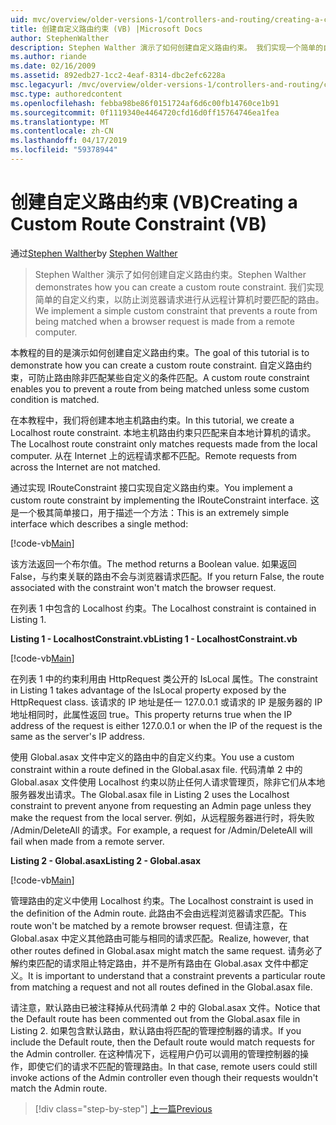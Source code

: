 ```yaml
---
uid: mvc/overview/older-versions-1/controllers-and-routing/creating-a-custom-route-constraint-vb
title: 创建自定义路由约束 (VB) |Microsoft Docs
author: StephenWalther
description: Stephen Walther 演示了如何创建自定义路由约束。 我们实现一个简单的自定义的约束，可防止路由匹配 w...
ms.author: riande
ms.date: 02/16/2009
ms.assetid: 892edb27-1cc2-4eaf-8314-dbc2efc6228a
msc.legacyurl: /mvc/overview/older-versions-1/controllers-and-routing/creating-a-custom-route-constraint-vb
msc.type: authoredcontent
ms.openlocfilehash: febba98be86f0151724af6d6c00fb14760ce1b91
ms.sourcegitcommit: 0f1119340e4464720cfd16d0ff15764746ea1fea
ms.translationtype: MT
ms.contentlocale: zh-CN
ms.lasthandoff: 04/17/2019
ms.locfileid: "59378944"
---
```

# <a name="creating-a-custom-route-constraint-vb"></a><span data-ttu-id="6a7f4-104">创建自定义路由约束 (VB)</span><span class="sxs-lookup"><span data-stu-id="6a7f4-104">Creating a Custom Route Constraint (VB)</span></span>

<span data-ttu-id="6a7f4-105">通过[Stephen Walther](https://github.com/StephenWalther)</span><span class="sxs-lookup"><span data-stu-id="6a7f4-105">by [Stephen Walther](https://github.com/StephenWalther)</span></span>

> <span data-ttu-id="6a7f4-106">Stephen Walther 演示了如何创建自定义路由约束。</span><span class="sxs-lookup"><span data-stu-id="6a7f4-106">Stephen Walther demonstrates how you can create a custom route constraint.</span></span> <span data-ttu-id="6a7f4-107">我们实现简单的自定义约束，以防止浏览器请求进行从远程计算机时要匹配的路由。</span><span class="sxs-lookup"><span data-stu-id="6a7f4-107">We implement a simple custom constraint that prevents a route from being matched when a browser request is made from a remote computer.</span></span>


<span data-ttu-id="6a7f4-108">本教程的目的是演示如何创建自定义路由约束。</span><span class="sxs-lookup"><span data-stu-id="6a7f4-108">The goal of this tutorial is to demonstrate how you can create a custom route constraint.</span></span> <span data-ttu-id="6a7f4-109">自定义路由约束，可防止路由除非匹配某些自定义的条件匹配。</span><span class="sxs-lookup"><span data-stu-id="6a7f4-109">A custom route constraint enables you to prevent a route from being matched unless some custom condition is matched.</span></span>

<span data-ttu-id="6a7f4-110">在本教程中，我们将创建本地主机路由约束。</span><span class="sxs-lookup"><span data-stu-id="6a7f4-110">In this tutorial, we create a Localhost route constraint.</span></span> <span data-ttu-id="6a7f4-111">本地主机路由约束只匹配来自本地计算机的请求。</span><span class="sxs-lookup"><span data-stu-id="6a7f4-111">The Localhost route constraint only matches requests made from the local computer.</span></span> <span data-ttu-id="6a7f4-112">从在 Internet 上的远程请求都不匹配。</span><span class="sxs-lookup"><span data-stu-id="6a7f4-112">Remote requests from across the Internet are not matched.</span></span>

<span data-ttu-id="6a7f4-113">通过实现 IRouteConstraint 接口实现自定义路由约束。</span><span class="sxs-lookup"><span data-stu-id="6a7f4-113">You implement a custom route constraint by implementing the IRouteConstraint interface.</span></span> <span data-ttu-id="6a7f4-114">这是一个极其简单接口，用于描述一个方法：</span><span class="sxs-lookup"><span data-stu-id="6a7f4-114">This is an extremely simple interface which describes a single method:</span></span>

[!code-vb[Main](creating-a-custom-route-constraint-vb/samples/sample1.vb)]

<span data-ttu-id="6a7f4-115">该方法返回一个布尔值。</span><span class="sxs-lookup"><span data-stu-id="6a7f4-115">The method returns a Boolean value.</span></span> <span data-ttu-id="6a7f4-116">如果返回 False，与约束关联的路由不会与浏览器请求匹配。</span><span class="sxs-lookup"><span data-stu-id="6a7f4-116">If you return False, the route associated with the constraint won't match the browser request.</span></span>

<span data-ttu-id="6a7f4-117">在列表 1 中包含的 Localhost 约束。</span><span class="sxs-lookup"><span data-stu-id="6a7f4-117">The Localhost constraint is contained in Listing 1.</span></span>

<span data-ttu-id="6a7f4-118">**Listing 1 - LocalhostConstraint.vb**</span><span class="sxs-lookup"><span data-stu-id="6a7f4-118">**Listing 1 - LocalhostConstraint.vb**</span></span>

[!code-vb[Main](creating-a-custom-route-constraint-vb/samples/sample2.vb)]

<span data-ttu-id="6a7f4-119">在列表 1 中的约束利用由 HttpRequest 类公开的 IsLocal 属性。</span><span class="sxs-lookup"><span data-stu-id="6a7f4-119">The constraint in Listing 1 takes advantage of the IsLocal property exposed by the HttpRequest class.</span></span> <span data-ttu-id="6a7f4-120">该请求的 IP 地址是任一 127.0.0.1 或请求的 IP 是服务器的 IP 地址相同时，此属性返回 true。</span><span class="sxs-lookup"><span data-stu-id="6a7f4-120">This property returns true when the IP address of the request is either 127.0.0.1 or when the IP of the request is the same as the server's IP address.</span></span>

<span data-ttu-id="6a7f4-121">使用 Global.asax 文件中定义的路由中的自定义约束。</span><span class="sxs-lookup"><span data-stu-id="6a7f4-121">You use a custom constraint within a route defined in the Global.asax file.</span></span> <span data-ttu-id="6a7f4-122">代码清单 2 中的 Global.asax 文件使用 Localhost 约束以防止任何人请求管理页，除非它们从本地服务器发出请求。</span><span class="sxs-lookup"><span data-stu-id="6a7f4-122">The Global.asax file in Listing 2 uses the Localhost constraint to prevent anyone from requesting an Admin page unless they make the request from the local server.</span></span> <span data-ttu-id="6a7f4-123">例如，从远程服务器进行时，将失败 /Admin/DeleteAll 的请求。</span><span class="sxs-lookup"><span data-stu-id="6a7f4-123">For example, a request for /Admin/DeleteAll will fail when made from a remote server.</span></span>

<span data-ttu-id="6a7f4-124">**Listing 2 - Global.asax**</span><span class="sxs-lookup"><span data-stu-id="6a7f4-124">**Listing 2 - Global.asax**</span></span>

[!code-vb[Main](creating-a-custom-route-constraint-vb/samples/sample3.vb)]

<span data-ttu-id="6a7f4-125">管理路由的定义中使用 Localhost 约束。</span><span class="sxs-lookup"><span data-stu-id="6a7f4-125">The Localhost constraint is used in the definition of the Admin route.</span></span> <span data-ttu-id="6a7f4-126">此路由不会由远程浏览器请求匹配。</span><span class="sxs-lookup"><span data-stu-id="6a7f4-126">This route won't be matched by a remote browser request.</span></span> <span data-ttu-id="6a7f4-127">但请注意，在 Global.asax 中定义其他路由可能与相同的请求匹配。</span><span class="sxs-lookup"><span data-stu-id="6a7f4-127">Realize, however, that other routes defined in Global.asax might match the same request.</span></span> <span data-ttu-id="6a7f4-128">请务必了解约束匹配的请求阻止特定路由，并不是所有路由在 Global.asax 文件中都定义。</span><span class="sxs-lookup"><span data-stu-id="6a7f4-128">It is important to understand that a constraint prevents a particular route from matching a request and not all routes defined in the Global.asax file.</span></span>

<span data-ttu-id="6a7f4-129">请注意，默认路由已被注释掉从代码清单 2 中的 Global.asax 文件。</span><span class="sxs-lookup"><span data-stu-id="6a7f4-129">Notice that the Default route has been commented out from the Global.asax file in Listing 2.</span></span> <span data-ttu-id="6a7f4-130">如果包含默认路由，默认路由将匹配的管理控制器的请求。</span><span class="sxs-lookup"><span data-stu-id="6a7f4-130">If you include the Default route, then the Default route would match requests for the Admin controller.</span></span> <span data-ttu-id="6a7f4-131">在这种情况下，远程用户仍可以调用的管理控制器的操作，即使它们的请求不匹配的管理路由。</span><span class="sxs-lookup"><span data-stu-id="6a7f4-131">In that case, remote users could still invoke actions of the Admin controller even though their requests wouldn't match the Admin route.</span></span>

> [!div class="step-by-step"]
> [<span data-ttu-id="6a7f4-132">上一篇</span><span class="sxs-lookup"><span data-stu-id="6a7f4-132">Previous</span></span>](creating-a-route-constraint-vb.md)
